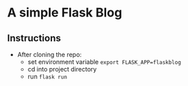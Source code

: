 # A simple Flask Blog

## Instructions

- After cloning the repo:
  - set environment variable `export FLASK_APP=flaskblog`
  - cd into project directory
  - run `flask run`
